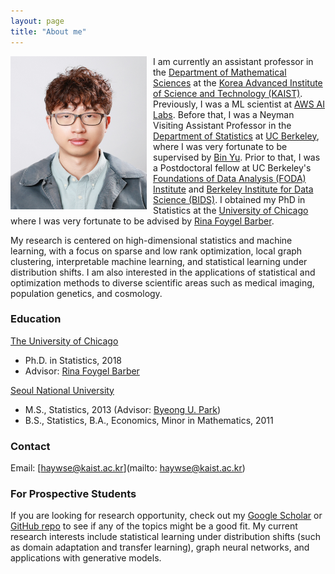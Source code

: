 ```yaml
---
layout: page
title: "About me"
---
```


<img src="profile.jpg" alt="hi"
     style="float: left; margin-right: 10px; width: 218px; height: 245px;" />

I am currently an assistant professor in the [Department of Mathematical Sciences](https://mathsci.kaist.ac.kr/home/en/) at the [Korea Advanced Institute of Science and Technology (KAIST)](https://www.kaist.ac.kr/en/). Previously, I was a ML scientist at [AWS AI Labs](https://aws.amazon.com/ai/?nc1=h_ls). Before that, I was a Neyman Visiting Assistant Professor in the [Department of Statistics](https://statistics.berkeley.edu/) at [UC Berkeley](https://www.berkeley.edu/), where I was very fortunate to be supervised by [Bin Yu](https://www.stat.berkeley.edu/~binyu/Site/Welcome.html). Prior to that, I was a Postdoctoral fellow at UC Berkeley's [Foundations of Data Analysis (FODA) Institute](https://foda.berkeley.edu/) and [Berkeley Institute for Data Science (BIDS)](https://bids.berkeley.edu/). I obtained my PhD in Statistics at the [University of Chicago](http://galton.uchicago.edu/) where I was very fortunate to be advised by [Rina Foygel Barber](http://galton.uchicago.edu/~rina/). 

My research is centered on high-dimensional statistics and machine learning, with a focus on sparse and low rank optimization, local graph clustering,  interpretable machine learning, and statistical learning under distribution shifts. I am also interested in the applications of statistical and optimization methods to diverse scientific areas such as medical imaging, population genetics, and cosmology. 

### **Education**
[The University of Chicago](https://www.uchicago.edu/)
* Ph.D. in Statistics, 2018
* Advisor: [Rina Foygel Barber](http://galton.uchicago.edu/~rina/)

[Seoul National University](http://en.snu.ac.kr/)
* M.S., Statistics, 2013 (Advisor: [Byeong U. Park](https://stat.snu.ac.kr/theostat/BUPark.htm))
* B.S., Statistics, B.A., Economics, Minor in Mathematics, 2011

### **Contact**
Email: [haywse@kaist.ac.kr](mailto: haywse@kaist.ac.kr)

### **For Prospective Students**
If you are looking for research opportunity, check out my [Google Scholar](https://scholar.google.com/citations?user=bpuC6FEAAAAJ&hl=en) or [GitHub repo](https://github.com/haywse) to see if any of the topics might be a good fit. My current research interests include statistical learning under distribution shifts (such as domain adaptation and transfer learning), graph neural networks, and applications with generative models.  
